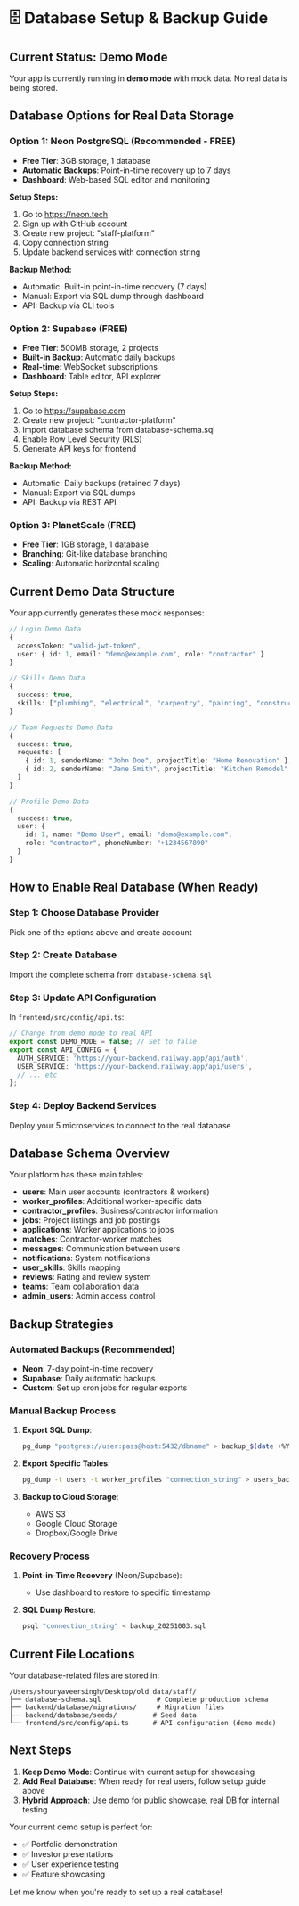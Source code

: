 # 🗄️ Database Setup & Backup Guide

## Current Status: Demo Mode
Your app is currently running in **demo mode** with mock data. No real data is being stored.

## Database Options for Real Data Storage

### Option 1: Neon PostgreSQL (Recommended - FREE)
- **Free Tier**: 3GB storage, 1 database
- **Automatic Backups**: Point-in-time recovery up to 7 days
- **Dashboard**: Web-based SQL editor and monitoring

**Setup Steps:**
1. Go to https://neon.tech
2. Sign up with GitHub account
3. Create new project: "staff-platform"
4. Copy connection string
5. Update backend services with connection string

**Backup Method:**
- Automatic: Built-in point-in-time recovery (7 days)
- Manual: Export via SQL dump through dashboard
- API: Backup via CLI tools

### Option 2: Supabase (FREE)
- **Free Tier**: 500MB storage, 2 projects
- **Built-in Backup**: Automatic daily backups
- **Real-time**: WebSocket subscriptions
- **Dashboard**: Table editor, API explorer

**Setup Steps:**
1. Go to https://supabase.com
2. Create new project: "contractor-platform"
3. Import database schema from database-schema.sql
4. Enable Row Level Security (RLS)
5. Generate API keys for frontend

**Backup Method:**
- Automatic: Daily backups (retained 7 days)
- Manual: Export via SQL dumps
- API: Backup via REST API

### Option 3: PlanetScale (FREE)
- **Free Tier**: 1GB storage, 1 database
- **Branching**: Git-like database branching
- **Scaling**: Automatic horizontal scaling

## Current Demo Data Structure

Your app currently generates these mock responses:

```typescript
// Login Demo Data
{
  accessToken: "valid-jwt-token",
  user: { id: 1, email: "demo@example.com", role: "contractor" }
}

// Skills Demo Data  
{
  success: true,
  skills: ["plumbing", "electrical", "carpentry", "painting", "construction"]
}

// Team Requests Demo Data
{
  success: true,
  requests: [
    { id: 1, senderName: "John Doe", projectTitle: "Home Renovation" },
    { id: 2, senderName: "Jane Smith", projectTitle: "Kitchen Remodel" }
  ]
}

// Profile Demo Data
{
  success: true,
  user: { 
    id: 1, name: "Demo User", email: "demo@example.com", 
    role: "contractor", phoneNumber: "+1234567890" 
  }
}
```

## How to Enable Real Database (When Ready)

### Step 1: Choose Database Provider
Pick one of the options above and create account

### Step 2: Create Database
Import the complete schema from `database-schema.sql`

### Step 3: Update API Configuration
In `frontend/src/config/api.ts`:
```typescript
// Change from demo mode to real API
export const DEMO_MODE = false; // Set to false
export const API_CONFIG = {
  AUTH_SERVICE: 'https://your-backend.railway.app/api/auth',
  USER_SERVICE: 'https://your-backend.railway.app/api/users',
  // ... etc
};
```

### Step 4: Deploy Backend Services
Deploy your 5 microservices to connect to the real database

## Database Schema Overview

Your platform has these main tables:
- **users**: Main user accounts (contractors & workers)
- **worker_profiles**: Additional worker-specific data
- **contractor_profiles**: Business/contractor information  
- **jobs**: Project listings and job postings
- **applications**: Worker applications to jobs
- **matches**: Contractor-worker matches
- **messages**: Communication between users
- **notifications**: System notifications
- **user_skills**: Skills mapping
- **reviews**: Rating and review system
- **teams**: Team collaboration data
- **admin_users**: Admin access control

## Backup Strategies

### Automated Backups (Recommended)
- **Neon**: 7-day point-in-time recovery
- **Supabase**: Daily automatic backups
- **Custom**: Set up cron jobs for regular exports

### Manual Backup Process
1. **Export SQL Dump**:
   ```bash
   pg_dump "postgres://user:pass@host:5432/dbname" > backup_$(date +%Y%m%d).sql
   ```

2. **Export Specific Tables**:
   ```bash
   pg_dump -t users -t worker_profiles "connection_string" > users_backup.sql
   ```

3. **Backup to Cloud Storage**:
   - AWS S3
   - Google Cloud Storage  
   - Dropbox/Google Drive

### Recovery Process
1. **Point-in-Time Recovery** (Neon/Supabase):
   - Use dashboard to restore to specific timestamp
   
2. **SQL Dump Restore**:
   ```bash
   psql "connection_string" < backup_20251003.sql
   ```

## Current File Locations

Your database-related files are stored in:
```
/Users/shouryaveersingh/Desktop/old data/staff/
├── database-schema.sql              # Complete production schema
├── backend/database/migrations/     # Migration files
├── backend/database/seeds/         # Seed data
└── frontend/src/config/api.ts      # API configuration (demo mode)
```

## Next Steps

1. **Keep Demo Mode**: Continue with current setup for showcasing
2. **Add Real Database**: When ready for real users, follow setup guide above
3. **Hybrid Approach**: Use demo for public showcase, real DB for internal testing

Your current demo setup is perfect for:
- ✅ Portfolio demonstration  
- ✅ Investor presentations
- ✅ User experience testing
- ✅ Feature showcasing

Let me know when you're ready to set up a real database!